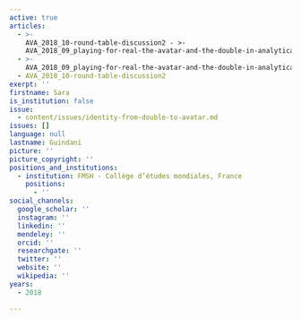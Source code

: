 ```yaml
---
active: true
articles:
  - >-
    AVA_2018_10-round-table-discussion2 - >-
    AVA_2018_09_playing-for-real-the-avatar-and-the-double-in-analytical-psychodrama
  - >-
    AVA_2018_09_playing-for-real-the-avatar-and-the-double-in-analytical-psychodrama
  - AVA_2018_10-round-table-discussion2
exerpt: ''
firstname: Sara
is_institution: false
issue:
  - content/issues/identity-from-double-to-avatar.md
issues: []
language: null
lastname: Guindani
picture: ''
picture_copyright: ''
positions_and_institutions:
  - institution: FMSH - Collège d’études mondiales, France
    positions:
      - ''
social_channels:
  google_scholar: ''
  instagram: ''
  linkedin: ''
  mendeley: ''
  orcid: ''
  researchgate: ''
  twitter: ''
  website: ''
  wikipedia: ''
years:
  - 2018

---
```

